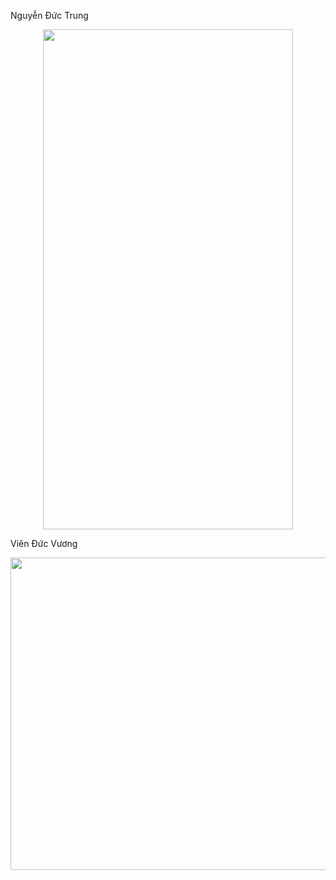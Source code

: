 Nguyễn Đức Trung

<p align="center">
  <img width="400" height="800" src="https://">
</p>

Viên Đức Vương

<p align="center">
  <img width="800" height="500" src="https://">
</p>

